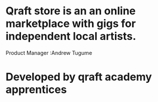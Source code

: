 # Qraft store is an an  online marketplace with gigs for independent local artists.
Product Manager :Andrew Tugume
# Developed by qraft academy apprentices


